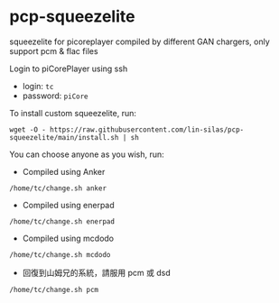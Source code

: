 # pcp-squeezelite
squeezelite for picoreplayer compiled by different GAN chargers, only support pcm & flac files

Login to piCorePlayer using ssh

* login: `tc`
* password: `piCore`

To install custom squeezelite, run:

`wget -O - https://raw.githubusercontent.com/lin-silas/pcp-squeezelite/main/install.sh | sh`


You can choose anyone as you wish, run:

* Compiled using Anker

`/home/tc/change.sh anker`

* Compiled using enerpad

`/home/tc/change.sh enerpad`

* Compiled using mcdodo

`/home/tc/change.sh mcdodo`

* 回復到山姆兄的系統，請服用 pcm 或 dsd

`/home/tc/change.sh pcm`
